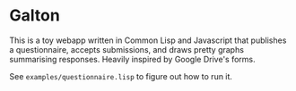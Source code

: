Galton
======

This is a toy webapp written in Common Lisp and Javascript that
publishes a questionnaire, accepts submissions, and draws pretty graphs
summarising responses. Heavily inspired by Google Drive's forms.

See `examples/questionnaire.lisp` to figure out how to run it.
